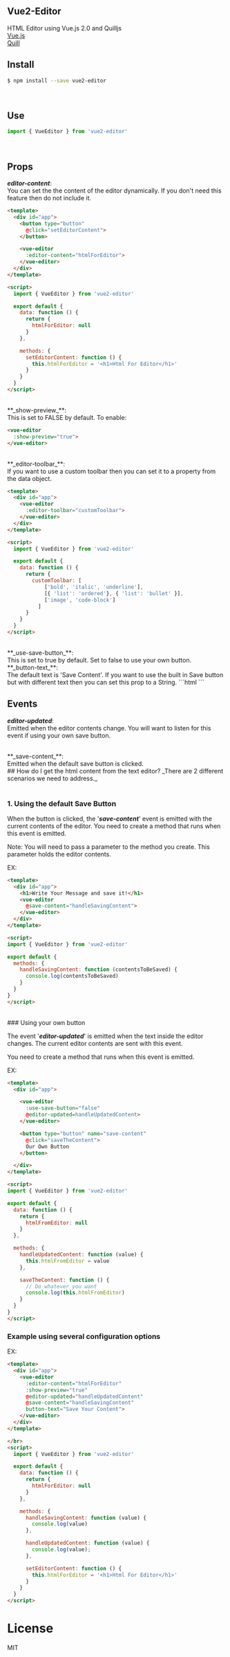 ## Vue2-Editor

HTML Editor using Vue.js 2.0 and Quilljs
<br>
[Vue.js](https://vuejs.org)
</br>
[Quill](http://quilljs.com/)

<!-- ## Demo -->

<!-- [fiddle](https://jsfiddle.net/su9zv0w9/1/) -->

## Install

```bash
$ npm install --save vue2-editor
```
</br>

## Use
```js
import { VueEditor } from 'vue2-editor'
```
</br>

## Props

**_editor-content_**:
<br>
You can set the the content of the editor dynamically. If you don't need this feature then do not include it.
```html
<template>
  <div id="app">
    <button type="button"
      @click="setEditorContent">
    </button>

    <vue-editor
      :editor-content="htmlForEditor">
    </vue-editor>
  </div>
</template>

<script>
  import { VueEditor } from 'vue2-editor'

  export default {
    data: function () {
      return {
        htmlForEditor: null  
      }
    },

    methods: {
      setEditorContent: function () {
        this.htmlForEditor = '<h1>Html For Editor</h1>'
      }
    }
  }
</script>
```

</br>
**_show-preview_**:
<br>
This is set to FALSE by default. To enable:

```html
<vue-editor
  :show-preview="true">
</vue-editor>
```

</br>
**_editor-toolbar_**:
<br>
If you want to use a custom toolbar then you can set it to a property from the data object.

```html
<template>
  <div id="app">
    <vue-editor
      :editor-toolbar="customToolbar">
    </vue-editor>
  </div>
</template>

<script>
  import { VueEditor } from 'vue2-editor'

  export default {
    data: function () {
      return {
        customToolbar: [
            ['bold', 'italic', 'underline'],
            [{ 'list': 'ordered'}, { 'list': 'bullet' }],
            ['image', 'code-block']
          ]
      }
    }
  }
</script>
```
</br>
**_use-save-button_**:
</br>
This is set to true by default. Set to false to use your own button.

</br>
**_button-text_**:
</br>
The default text is 'Save Content'. If you want to use the built in Save button but with different text then you can set this prop to a String.
```html
<vue-editor
  button-text="Custom Save Message">
</vue-editor>
```
</br>


## Events

**_editor-updated_**:
</br>
Emitted when the editor contents change. You will want to listen for this event if using your own save button.

</br>
**_save-content_**:
</br>
Emitted when the default save button is clicked.

</br>
## How do I get the html content from the text editor?
_There are 2 different scenarios we need to address._
</br></br>

### 1. Using the default Save Button

   When the button is clicked, the '**_save-content_**' event is emitted with the current contents of the editor.
   You need to create a method that runs when this event is emitted.

   Note: You will need to pass a parameter to the method you create. This parameter holds the editor contents.

EX:
```html
<template>
  <div id="app">
    <h1>Write Your Message and save it!</h1>
    <vue-editor
      @save-content="handleSavingContent">
    </vue-editor>
  </div>
</template>

<script>
import { VueEditor } from 'vue2-editor'

export default {
  methods: {
    handleSavingContent: function (contentsToBeSaved) {
      console.log(contentsToBeSaved)
    }
  }  
}
</script>
```

</br>
### Using your own button

The event '**_editor-updated_**' is emitted when the text inside the editor changes. The current editor contents are sent with this event.

You need to create a method that runs when this event is emitted.

EX:
```html
<template>
  <div id="app">

    <vue-editor
      :use-save-button="false"
      @editor-updated=handleUpdatedContent>
    </vue-editor>

    <button type="button" name="save-content"
      @click="saveTheContent">
      Our Own Button
    </button>

  </div>
</template>

<script>
import { VueEditor } from 'vue2-editor'

export default {
  data: function () {
    return {
      htmlFromEditor: null
    }
  },

  methods: {
    handleUpdatedContent: function (value) {
      this.htmlFromEditor = value
    },

    saveTheContent: function () {
      // Do whatever you want
      console.log(this.htmlFromEditor)
    }
  }
}
</script>
```

### Example using several configuration options
EX:
```html
<template>
  <div id="app">
    <vue-editor
      :editor-content="htmlForEditor"
      :show-preview="true"
      @editor-updated="handleUpdatedContent"
      @save-content="handleSavingContent"
      button-text="Save Your Content">
    </vue-editor>
  </div>
</template>

</br>
<script>
  import { VueEditor } from 'vue2-editor'

  export default {
    data: function () {
      return {
        htmlForEditor: null  
      }
    },

    methods: {
      handleSavingContent: function (value) {
        console.log(value)
      },

      handleUpdatedContent: function (value) {
        console.log(value);
      },

      setEditorContent: function () {
        this.htmlForEditor = '<h1>Html For Editor</h1>'
      }
    }  
  }
</script>
```
# License
MIT
